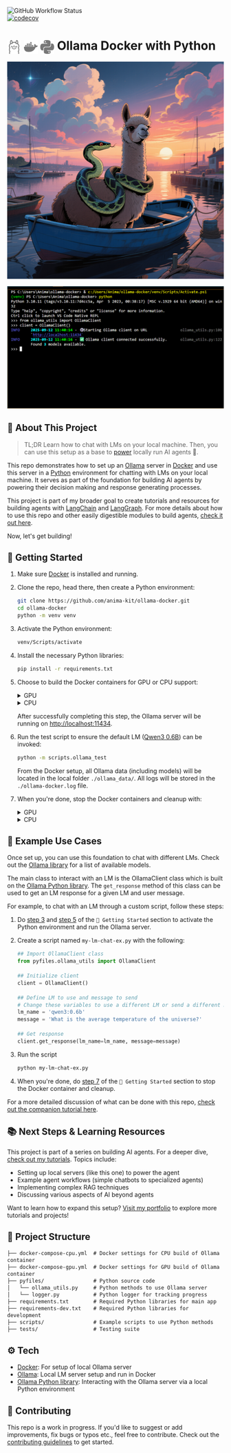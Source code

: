 ![GitHub Workflow Status](https://github.com/anima-kit/ollama-docker/actions/workflows/ci.yml/badge.svg?branch=main)  
[![codecov](https://codecov.io/gh/anima-kit/ollama-docker/graph/badge.svg)](https://codecov.io/gh/anima-kit/ollama-docker)

# <img src="assets/ollama.svg" alt="Ollama" style="width: 32px; height: 32px; vertical-align: middle;"> <img src="assets/docker.svg" alt="Docker" style="width: 32px; height: 32px; vertical-align: middle;"> <img src="assets/python.svg" alt="Python" style="width: 32px; height: 32px; vertical-align: middle;">  Ollama Docker with Python

![image](assets/ollama-python-docker.png)

<p align="center">
  <img src="assets/ollama-docker-intro.gif" alt="animated"/>
</p>

## 🔖 About This Project 

> TL;DR
Learn how to chat with LMs on your local machine. Then, you can use this setup as a base to [power][tutorials] locally run AI agents 🤖.

This repo demonstrates how to set up an [Ollama][ollama] server in [Docker][docker] and use this server in a [Python][python] environment for chatting with LMs on your local machine. It serves as part of the foundation for building AI agents by powering their decision making and response generating processes. 

This project is part of my broader goal to create tutorials and resources for building agents with [LangChain][langchain] and [LangGraph][langgraph]. For more details about how to use this repo and other easily digestible modules to build agents, [check it out here][animakit].

Now, let's get building!

## 🏁 Getting Started 

1.  Make sure [Docker][docker] is installed and running.

1.  Clone the repo, head there, then create a Python environment:

    ```bash
    git clone https://github.com/anima-kit/ollama-docker.git
    cd ollama-docker
    python -m venv venv
    ``` 

    <a id="gs-activate"></a>

1.  Activate the Python environment:

    ```bash
    venv/Scripts/activate
    ```

1. Install the necessary Python libraries:

    ```bash
    pip install -r requirements.txt
    ```

    <a id="gs-start"></a>

4.  Choose to build the Docker containers for GPU or CPU support:

    <details>
    <summary>GPU</summary>

    ```bash
    docker compose -f docker-compose-gpu.yml up -d
    ```
    </details>

    <details>
    <summary>CPU</summary>

    ```bash
    docker compose -f docker-compose-cpu.yml up -d
    ```
    </details>

    After successfully completing this step, the Ollama server will be running on [http://localhost:11434][ollama-url].

1.  Run the test script to ensure the default LM ([Qwen3 0.6B][qwen3:0.6b]) can be invoked:

    ```bash
    python -m scripts.ollama_test
    ```

    From the Docker setup, all Ollama data (including models) will be located in the local folder `./ollama_data/`. All logs will be stored in the `./ollama-docker.log` file.

    <a id="gs-stop"></a>

1.  When you're done, stop the Docker containers and cleanup with:
    <details>
    <summary>GPU</summary>

    ```bash
    docker compose -f docker-compose-gpu.yml down
    ```
    </details>

    <details>
    <summary>CPU</summary>

    ```bash
    docker compose -f docker-compose-cpu.yml down
    ```
    </details>

## 📝 Example Use Cases 

Once set up, you can use this foundation to chat with different LMs. Check out the [Ollama library][ollama-library] for a list of available models.

The main class to interact with an LM is the OllamaClient class which is built on the [Ollama Python library][ollama-python]. The `get_response` method of this class can be used to get an LM response for a given LM and user message. 

For example, to chat with an LM through a custom script, follow these steps:

1.  Do [step 3][step-activate] and [step 5][step-start] of the `🏁 Getting Started` section to activate the Python environment and run the Ollama server.

1.  Create a script named `my-lm-chat-ex.py` with the following:

    ```python
    ## Import OllamaClient class
    from pyfiles.ollama_utils import OllamaClient

    ## Initialize client
    client = OllamaClient()

    ## Define LM to use and message to send
    # Change these variables to use a different LM or send a different message
    lm_name = 'qwen3:0.6b'
    message = 'What is the average temperature of the universe?'

    ## Get response
    client.get_response(lm_name=lm_name, message=message)
    ```

3. Run the script

    ```bash
    python my-lm-chat-ex.py
    ```

4. When you're done, do [step 7][step-stop] of the `🏁 Getting Started` section to stop the Docker container and cleanup.

For a more detailed discussion of what can be done with this repo, [check out the companion tutorial here][ollama-tutorial].

## 📚 Next Steps & Learning Resources 

This project is part of a series on building AI agents. For a deeper dive, [check out my tutorials][tutorials]. Topics include:

- Setting up local servers (like this one) to power the agent
- Example agent workflows (simple chatbots to specialized agents)
- Implementing complex RAG techniques
- Discussing various aspects of AI beyond agents

Want to learn how to expand this setup? [Visit my portfolio][animakit] to explore more tutorials and projects!

## 🏯 Project Structure

```
├── docker-compose-cpu.yml  # Docker settings for CPU build of Ollama container
├── docker-compose-gpu.yml  # Docker settings for GPU build of Ollama container
├── pyfiles/                # Python source code
│   └── ollama_utils.py     # Python methods to use Ollama server
│   └── logger.py           # Python logger for tracking progress
├── requirements.txt        # Required Python libraries for main app
├── requirements-dev.txt    # Required Python libraries for development
├── scripts/                # Example scripts to use Python methods
├── tests/                  # Testing suite
```

## ⚙️ Tech 

- [Docker][docker]: For setup of local Ollama server
- [Ollama][ollama]: Local LM server setup and run in Docker
- [Ollama Python library][ollama-python]: Interacting with the Ollama server via a local Python environment

## 🔗 Contributing 

This repo is a work in progress. If you'd like to suggest or add improvements, fix bugs or typos etc., feel free to contribute. Check out the [contributing guidelines][contributing] to get started.


[animakit]: http://anima-kit.github.io/
[contributing]: CONTRIBUTING.md
[docker]: https://www.docker.com/
[langchain]: https://www.langchain.com/
[langgraph]: https://www.langchain.com/langgraph/
[ollama]: https://ollama.com/
[ollama-library]: https://ollama.com/library/
[ollama-python]: https://github.com/ollama/ollama-python/
[ollama-tutorial]: http://anima-kit.github.io/tutorials/servers/ollama/
[ollama-url]: http://localhost:11434/
[python]: https://www.python.org/
[qwen3:0.6b]: https://ollama.com/library/qwen3:0.6b
[step-activate]: https://github.com/anima-kit/ollama-docker/blob/main/README.md#gs-activate
[step-start]: https://github.com/anima-kit/ollama-docker/blob/main/README.md#gs-start
[step-stop]: https://github.com/anima-kit/ollama-docker/blob/main/README.md#gs-stop
[tutorials]: https://anima-kit.github.io/tutorials/
